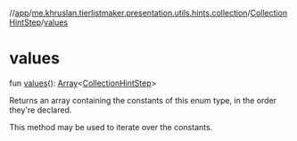 //[app](../../../index.md)/[me.khruslan.tierlistmaker.presentation.utils.hints.collection](../index.md)/[CollectionHintStep](index.md)/[values](values.md)

# values

fun [values](values.md)(): [Array](https://kotlinlang.org/api/latest/jvm/stdlib/kotlin/-array/index.html)&lt;[CollectionHintStep](index.md)&gt;

Returns an array containing the constants of this enum type, in the order they're declared.

This method may be used to iterate over the constants.
